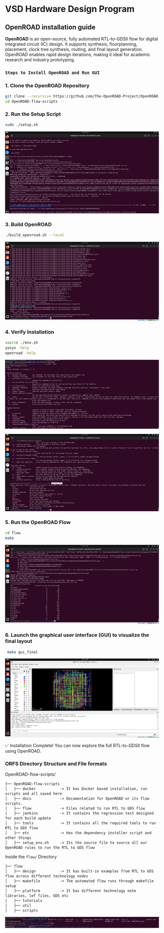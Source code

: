 # VSD Hardware Design Program

## OpenROAD installation guide

**OpenROAD** is an open-source, fully automated RTL-to-GDSII flow for digital integrated circuit (IC) design. It supports synthesis, floorplanning, placement, clock tree synthesis, routing, and final layout generation. OpenROAD enables rapid design iterations, making it ideal for academic research and industry prototyping.

### `Steps to Install OpenROAD and Run GUI`

### 1. Clone the OpenROAD Repository

```bash
git clone --recursive https://github.com/The-OpenROAD-Project/OpenROAD-flow-scripts
cd OpenROAD-flow-scripts
```

### 2. Run the Setup Script

```bash
sudo ./setup.sh
```
![Alt Text](Images/installation1.jpg)


### 3. Build OpenROAD

```bash
./build_openroad.sh --local
```

![Alt Text](Images/installation2.jpg)


### 4. Verify Installation

```bash
source ./env.sh
yosys -help  
openroad -help
```
![Alt Text](Images/installation3.jpg)

![Alt Text](Images/installation4.jpg)

### 5. Run the OpenROAD Flow

```bash
cd flow
make
```

![Alt Text](Images/installation5.jpg)

### 6. Launch the graphical user interface (GUI) to visualize the final layout

```bash
 make gui_final
```

![Alt Text](Images/installation6.jpg)

✅ Installation Complete! You can now explore the full RTL-to-GDSII flow using OpenROAD.

### ORFS Directory Structure and File formats

OpenROAD-flow-scripts/

```plaintext
├── OpenROAD-flow-scripts             
│   ├── docker           -> It has Docker based installation, run scripts and all saved here
│   ├── docs             -> Documentation for OpenROAD or its flow scripts.  
│   ├── flow             -> Files related to run RTL to GDS flow  
|   ├── jenkins          -> It contains the regression test designed for each build update
│   ├── tools            -> It contains all the required tools to run RTL to GDS flow
│   ├── etc              -> Has the dependency installer script and other things
│   ├── setup_env.sh     -> Its the source file to source all our OpenROAD rules to run the RTL to GDS flow
```
Inside the `flow/` Directory

```plaintext
├── flow           
│   ├── design           -> It has built-in examples from RTL to GDS flow across different technology nodes
│   ├── makefile         -> The automated flow runs through makefile setup
│   ├── platform         -> It has different technology note libraries, lef files, GDS etc 
|   ├── tutorials        
│   ├── util            
│   ├── scripts                 
```

![Alt Text](Images/installation7.jpg)
